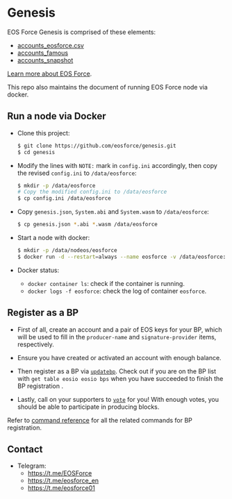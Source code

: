 # Genesis

EOS Force Genesis is comprised of these elements:

- [accounts_eosforce.csv](accounts_eosforce.csv)
- [accounts_famous](accounts_famous.csv)
- [accounts_snapshot](accounts_snapshot)

[Learn more about EOS Force](https://github.com/eosforce/eosforce).

This repo also maintains the document of running EOS Force node via docker.

## Run a node via Docker

- Clone this project:

    ```bash
    $ git clone https://github.com/eosforce/genesis.git
    $ cd genesis
    ```

- Modify the lines with `NOTE:` mark in `config.ini` accordingly, then copy the revised `config.ini` to `/data/eosforce`:

    ```bash
    $ mkdir -p /data/eosforce
    # Copy the modified config.ini to /data/eosforce
    $ cp config.ini /data/eosforce
    ```

- Copy `genesis.json`, `System.abi` and `System.wasm` to `/data/eosforce`:

    ```bash
    $ cp genesis.json *.abi *.wasm /data/eosforce
    ```

- Start a node with docker:

    ```bash
    $ mkdir -p /data/nodeos/eosforce
    $ docker run -d --restart=always --name eosforce -v /data/eosforce:/opt/eosio/bin/data-dir -v /data/nodeos/eosforce:/root/.local/share/eosio/nodeos -p 8888:8888 -p 9876:9876 eosforce/eos:v1.0 nodeosd.sh
    ```

- Docker status:

    - `docker container ls`: check if the container is running.
    - `docker logs -f eosforce`: check the log of container `eosforce`.

## Register as a BP

- First of all, create an account and a pair of EOS keys for your BP, which will be used to fill in the `producer-name` and `signature-provider` items, respectively.

- Ensure you have created or activated an account with enough balance.

- Then register as a BP via [`updatebp`](https://github.com/eosforce/contracts/tree/master/System#updatebp). Check out if you are on the BP list with `get table eosio eosio bps` when you have succeeded to finish the BP registration .

- Lastly, call on your supporters to [`vote`](https://github.com/eosforce/contracts/tree/master/System#vote) for you! With enough votes, you should be able to participate in producing blocks.

Refer to [command reference](https://github.com/eosforce/contracts/tree/master/System#command-reference) for all the related commands for BP registration.

## Contact

- Telegram:
    - https://t.me/EOSForce
    - https://t.me/eosforce_en
    - https://t.me/eosforce01

